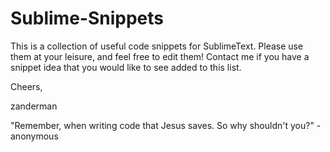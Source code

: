 Sublime-Snippets
================
This is a collection of useful code snippets for SublimeText.  Please use them 
at your leisure, and feel free to edit them!  Contact me if you have a snippet
idea that you would like to see added to this list.


Cheers,

zanderman

"Remember, when writing code that Jesus saves. So why shouldn't you?" - anonymous
